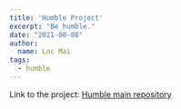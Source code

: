 ```yaml
---
title: 'Humble Project'
excerpt: "Be humble."
date: "2021-08-08"
author:
  name: Loc Mai
tags:
  - humble
---
```



Link to the project: [Humble main repository](https://github.com/locmai/humble)

